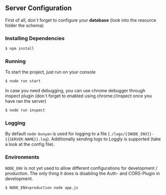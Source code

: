 ## Server Configuration

First of all, don´t forget to configure your **database** (look into the resource folder the schema)

### Installing Dependencies
```bash
$ npm install
```

### Running

To start the project, just run on your console
```bash
$ node run start
```

In case you need debugging, you can use chrome debugger through inspect plugin (don´t forget to enabled using chrome://inspect once you have ran the server)
```bash
$ node run inspect
```

### Logging

By default `node-bunyan` is used for logging to a file (`./logs/{{NODE_ENV}}-{{SERVER:NAME}}.log`). Additionally sending logs to Loggly is supported (take a look at the config file).

### Environments

`NODE_ENV` is not yet used to allow different configurations for development / production. The only thing it does is disabling the Auth- and CORS-Plugin in development.

```bash
$ NODE_ENV=production node app.js
```
